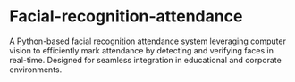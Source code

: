 # Facial-recognition-attendance
A Python-based facial recognition attendance system leveraging computer vision to efficiently mark attendance by detecting and verifying faces in real-time. Designed for seamless integration in educational and corporate environments.
